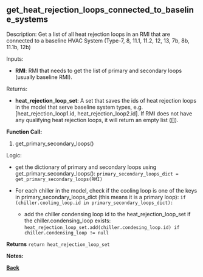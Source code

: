 
## get_heat_rejection_loops_connected_to_baseline_systems

Description: Get a list of all heat rejection loops in an RMI that are connected to a baseline HVAC System (Type-7, 8, 11.1, 11.2, 12, 13, 7b, 8b, 11.1b, 12b)

Inputs:  
- **RMI**: RMI that needs to get the list of primary and secondary loops (usually baseline RMI).

Returns: 
- **heat_rejection_loop_set**: A set that saves the ids of heat rejection loops in the model that serve baseline system types, e.g. [heat_rejection_loop1.id, heat_rejection_loop2.id]. If RMI does not have any qualifying heat rejection loops, it will return an empty list ([]).

**Function Call:** 
1. get_primary_secondary_loops()   

Logic:  

- get the dictionary of primary and secondary loops using get_primary_secondary_loops(): `primary_secondary_loops_dict = get_primary_secondary_loops(RMI)` 
  
- For each chiller in the model, check if the cooling loop is one of the keys in primary_secondary_loops_dict (this means it is a primary loop): `if (chiller.cooling_loop.id in primary_secondary_loops_dict):`

  - add the chiller condensing loop id to the heat_rejection_loop_set if the chiller.condensing_loop exists: `heat_rejection_loop_set.add(chiller.condesing_loop.id) if chiller.condensing_loop != null`

**Returns** `return heat_rejection_loop_set`

**Notes:**


**[Back](../_toc.md)**
